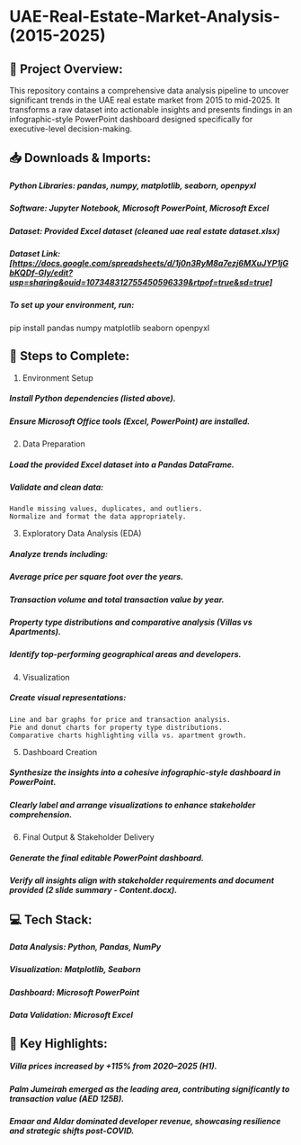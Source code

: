 # UAE-Real-Estate-Market-Analysis-(2015-2025)

## 🧠 Project Overview:
This repository contains a comprehensive data analysis pipeline to uncover significant trends in the UAE real estate market from 2015 to mid-2025. It transforms a raw dataset into actionable insights and presents findings in an infographic-style PowerPoint dashboard designed specifically for executive-level decision-making.

## 📥 Downloads & Imports:
##### Python Libraries: pandas, numpy, matplotlib, seaborn, openpyxl
##### Software: Jupyter Notebook, Microsoft PowerPoint, Microsoft Excel
##### Dataset: Provided Excel dataset (cleaned uae real estate dataset.xlsx) 
##### Dataset Link: [https://docs.google.com/spreadsheets/d/1j0n3RyM8a7ezj6MXuJYP1jGbKQDf-GIy/edit?usp=sharing&ouid=107348312755450596339&rtpof=true&sd=true]
##### To set up your environment, run:
pip install pandas numpy matplotlib seaborn openpyxl

## 🚩 Steps to Complete:
1. Environment Setup
  ##### Install Python dependencies (listed above).
  ##### Ensure Microsoft Office tools (Excel, PowerPoint) are installed.

2. Data Preparation
  ##### Load the provided Excel dataset into a Pandas DataFrame.
  ##### Validate and clean data:
    Handle missing values, duplicates, and outliers.
    Normalize and format the data appropriately.
   
3. Exploratory Data Analysis (EDA)
  ##### Analyze trends including:
  ##### Average price per square foot over the years.
  ##### Transaction volume and total transaction value by year.
  ##### Property type distributions and comparative analysis (Villas vs Apartments).
  ##### Identify top-performing geographical areas and developers.

4. Visualization
  ##### Create visual representations:
    Line and bar graphs for price and transaction analysis.
    Pie and donut charts for property type distributions.
    Comparative charts highlighting villa vs. apartment growth.

5. Dashboard Creation
  ##### Synthesize the insights into a cohesive infographic-style dashboard in PowerPoint.
  ##### Clearly label and arrange visualizations to enhance stakeholder comprehension.

6. Final Output & Stakeholder Delivery
  ##### Generate the final editable PowerPoint dashboard.
  ##### Verify all insights align with stakeholder requirements and document provided (2 slide summary - Content.docx).

## 💻 Tech Stack:
##### Data Analysis: Python, Pandas, NumPy
##### Visualization: Matplotlib, Seaborn
##### Dashboard: Microsoft PowerPoint
##### Data Validation: Microsoft Excel 

## 🎯 Key Highlights:
##### Villa prices increased by +115% from 2020–2025 (H1).
##### Palm Jumeirah emerged as the leading area, contributing significantly to transaction value (AED 125B).
##### Emaar and Aldar dominated developer revenue, showcasing resilience and strategic shifts post-COVID.
